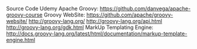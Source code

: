 Source Code Udemy Apache Groovy:
	https://github.com/danvega/apache-groovy-course
Groovy WebSite:
	https://github.com/apache/groovy-website/
	http://groovy-lang.org/
	http://groovy-lang.org/api.html
	http://groovy-lang.org/gdk.html
MarkUp Templating Engine:	
	http://docs.groovy-lang.org/latest/html/documentation/markup-template-engine.html